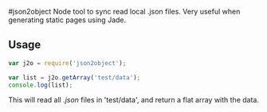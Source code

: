 #json2object
Node tool to sync read local .json files. Very useful when generating static pages using Jade.

## Usage

```js
var j2o = require('json2object');

var list = j2o.getArray('test/data');
console.log(list);
```

This will read all *.json* files in 'test/data', and return a flat array with the data.
